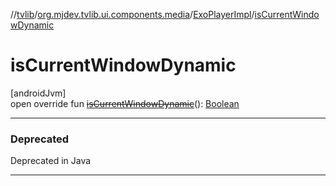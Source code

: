 //[tvlib](../../../index.md)/[org.mjdev.tvlib.ui.components.media](../index.md)/[ExoPlayerImpl](index.md)/[isCurrentWindowDynamic](is-current-window-dynamic.md)

# isCurrentWindowDynamic

[androidJvm]\
open override fun [~~isCurrentWindowDynamic~~](is-current-window-dynamic.md)(): [Boolean](https://kotlinlang.org/api/latest/jvm/stdlib/kotlin/-boolean/index.html)

---

### Deprecated

Deprecated in Java

---
